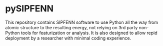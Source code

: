 # pySIPFENN
This repository contains SIPFENN software to use Python all the way from atomic structure to the resulting energy, not relying on 3rd party non-Python tools 
for featurization or analysis. It is also designed to allow repid deployment by a researcher with minimal coding experience.
